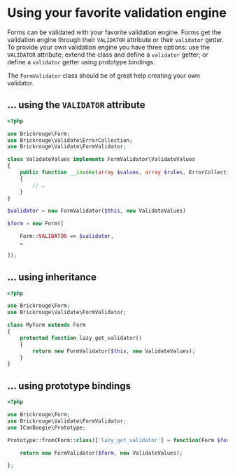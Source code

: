 # Using your favorite validation engine
	
Forms can be validated with your favorite validation engine. Forms get the validation engine through
their `VALIDATOR` attribute or their `validator` getter. To provide your own validation engine you have three
options: use the `VALIDATOR` attribute; extend the class and define a `validator` getter; or
define a `validator` getter using prototype bindings.

The `FormValidator` class should be of great help creating your own validator.

## … using the `VALIDATOR` attribute

```php
<?php

use Brickrouge\Form;
use Brickrouge\Validate\ErrorCollection;
use Brickrouge\Validate\FormValidator;

class ValidateValues implements FormValidator\ValidateValues
{
	public function __invoke(array $values, array $rules, ErrorCollection $errors)
	{
		// …
	}
}

$validator = new FormValidator($this, new ValidateValues)

$form = new Form([

	Form::VALIDATOR => $validator,
	…

]);
```

## … using inheritance

```php
<?php

use Brickrouge\Form;
use Brickrouge\Validate\FormValidator;

class MyForm extends Form
{
	protected function lazy_get_validator()
	{
		return new FormValidator($this, new ValidateValues);
	}
}
```

## … using prototype bindings

```php
<?php

use Brickrouge\Form;
use Brickrouge\Validate\FormValidator;
use ICanBoogie\Prototype;

Prototype::from(Form::class)['lazy_get_validator'] = function(Form $form) {

	return new FormValidator($form, new ValidateValues);

};
```
